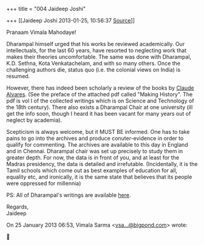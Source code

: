 +++
title = "004 Jaideep Joshi"

+++
[[Jaideep Joshi	2013-01-25, 10:56:37 [Source](https://groups.google.com/g/samskrita/c/gwzVlzUpaz4)]]



Pranaam Vimala Mahodaye!  

  

Dharampal himself urged that his works be reviewed academically. Our intellectuals, for the last 60 years, have resorted to neglecting work that makes their theories uncomfortable. The same was done with Dharampal, K.D. Sethna, Kota Venkatachelam, and with so many others. Once the challenging authors die, status quo (i.e. the colonial views on India) is resumed.  
  

However, there has indeed been scholarly a review of the books by [Claude Alvares](http://en.wikipedia.org/wiki/Claude_Alvares). (See the preface of the attached pdf called "Making History". The pdf is vol I of the collected writings which is on Science and Technology of the 18th century). There also exists a Dharampal Chair at one university (ill get the info soon, though I heard it has been vacant for many years out of neglect by academia).  
  

Scepticism is always welcome, but it MUST BE informed. One has to take pains to go into the archives and produce conuter-evidence in order to qualify for commenting. The archives are available to this day in England and in Chennai. Dharampal chair was set up precisely to study them in greater depth. For now, the data is in front of you, and at least for the Madras presidency, the data is detailed and irrefutable. (Incidentally, it is the Tamil schools which come out as best examples of education for all, equality etc, and ironically, it is the same state that believes that its people were oppressed for millennia)  

  

PS: All of Dharampal's writings are available [here](http://www.scribd.com/doc/29011033/Dharampal-s-Collected-Writings-Vol-1-5).  

  
Regards,  
Jaideep  
  
  

  
  

On 25 January 2013 06:53, Vimala Sarma \<[vsa...@bigpond.com]()\> wrote:  



